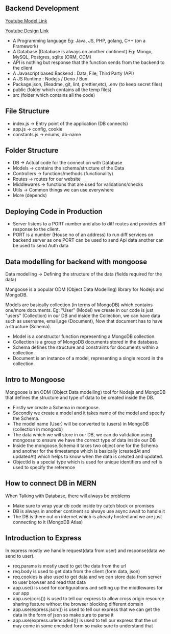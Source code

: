 ## Backend Development
[Youtube Model Link](https://app.eraser.io/workspace/YtPqZ1VogxGy1jzIDkzj)

[Youtube Design Link](https://www.figma.com/file/shmxWL5FKRO5GNOPPopBg6/PLAY?type=design&mode=design&t=ndeoSp2w6ZrnCro2-0)

- A Programming language Eg: Java, JS, PHP, golang, C++ (on a Framework)
- A Database (Database is always on another continent) Eg: Mongo, MySQL, Postgres, sqlite (ORM, ODM)
- API is nothing but response that the function sends from the backend to the client
- A Javascript based Backend : Data, File, Third Party (API)
- A JS Runtime : Nodejs / Deno / Bun
- Package.json, (Readme, git, lint, prettier,etc), .env (to keep secret files)
- public (folder which contains all the temp files)
- src (folder which contains all the code)

File Structure
---------------
- index.js -> Entry point of the application (DB connects)
- app.js -> config, cookie
- constants.js -> enums, db-name

Folder Structure
-----------------
- DB -> Actual code for the connection with Database
- Models -> contains the schema/structure of the Data
- Controllers -> functions/methods (functionality)
- Routes -> routes for our website
- Middlewares -> functions that are used for validations/checks
- Utils -> Common things we can use everywhere
- More (depends)

## Deploying Code in Production
- Server listens to a PORT number and also to diff routes and provides diff response to the client.
- PORT is a number (House no of an address) to run diff services on backend server as one PORT can be used to send Api data another can be used to send Auth data

## Data modelling for backend with mongoose
Data modelling -> Defining the structure of the data (fields required for the data)

Mongoose is a popular ODM (Object Data Modelling) library for Nodejs and MongoDB.

Models are basically collection (in terms of MongoDB) which contains one/more documents. Eg: "User" (Model) we create in our code is just "users" (Collection) in our DB and inside the Collection, we can have data such as username, email,age (Document), Now that document has to have a structure (Schema).

- Model is a constructor function representing a MongoDB collection.
- Collection is a group of MongoDB documents stored in the database.
- Schema defines the structure and constraints for documents within a collection.
- Document is an instance of a model, representing a single record in the collection.

## Intro to Mongoose
Mongoose is an ODM (Object Data modelling) tool for Nodejs and MongoDB that defines the structure and type of data to be created inside the DB.

- Firstly we create a Schema in mongoose.
- Secondly we create a model and it takes name of the model and specify the Schema.
- The model name (User) will be converted to (users) in MongoDB (collection in mongodb)
- The data which we will store in our DB, we can do validation using mongoose to ensure we have the correct type of data inside our DB
- Inside the mongoose.Schema it takes two object one for the Schema and another for the timestamps which is basically (createdAt and updatedAt) which helps to know when the data is created and updated.
- ObjectId is a special type which is used for unique identifiers and ref is used to specify the reference

## How to connect DB in MERN
When Talking with Database, there will always be problems
- Make sure to wrap your db code inside try catch block or promises
- DB is always in another continent so always use async await to handle it
- The DB is there out on internet which is already hosted and we are just connecting to it (MongoDB Atlas)

## Introduction to Express
In express mostly we handle request(data from user) and response(data we send to user).

- req.params is mostly used to get the data from the url
- req.body is used to get data from the client (form data, json)
- req.cookies is also used to get data and we can store data from server to user browser and read that data
- app.use() is used for configurations and setting up the middlewares for our app
- app.use(cors()) is used to tell our express to allow cross origin resource sharing feature without the browser blocking different domain
- app.use(express.json()) is used to tell our express that we can get the data in the form of json so make sure to parse it
- app.use(express.urlencoded()) is used to tell our express that the url may come in some encoded form so make sure to understand that
